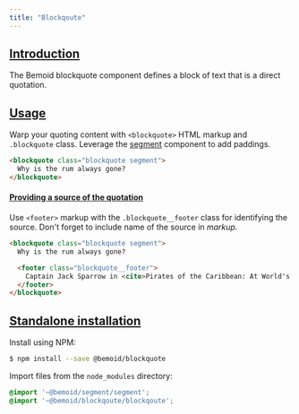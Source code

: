 ```yaml
---
title: "Blockqoute"
---
```


<a name="introduction"></a>
## [Introduction](#introduction)

The Bemoid blockquote component defines a block of text that is a direct quotation.

<a name="usage"></a>
## [Usage](#usage)

Warp your quoting content with `<blockquote>` HTML markup and `.blockquote` class. Leverage the [segment]() component to add paddings.

```html
<blockquote class="blockquote segment">
  Why is the rum always gone?
</blockquote>
```

<a name="providing-a-source-of-the-quotation"></a>
#### [Providing a source of the quotation](#providing-a-source-of-the-quotation)

Use `<footer>` markup with the `.blockquote__footer` class for identifying the source. Don't forget to include name of the source in <cite> markup.

```html
<blockquote class="blockquote segment">
  Why is the rum always gone?

  <footer class="blockquote__footer">
    Captain Jack Sparrow in <cite>Pirates of the Caribbean: At World's End</cite>
  </footer>
</blockquote>
```

<a name="standalone-installation"></a>
## [Standalone installation](#standalone-installation)

Install using NPM:

```bash
$ npm install --save @bemoid/blockquote
```

Import files from the `node_modules` directory:

```scss
@import '~@bemoid/segment/segment';
@import '~@bemoid/blockqoute/blockqoute';
```